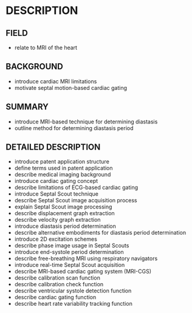 # DESCRIPTION

## FIELD

- relate to MRI of the heart

## BACKGROUND

- introduce cardiac MRI limitations
- motivate septal motion-based cardiac gating

## SUMMARY

- introduce MRI-based technique for determining diastasis
- outline method for determining diastasis period

## DETAILED DESCRIPTION

- introduce patent application structure
- define terms used in patent application
- describe medical imaging background
- introduce cardiac gating concept
- describe limitations of ECG-based cardiac gating
- introduce Septal Scout technique
- describe Septal Scout image acquisition process
- explain Septal Scout image processing
- describe displacement graph extraction
- describe velocity graph extraction
- introduce diastasis period determination
- describe alternative embodiments for diastasis period determination
- introduce 2D excitation schemes
- describe phase image usage in Septal Scouts
- introduce end-systole period determination
- describe free-breathing MRI using respiratory navigators
- introduce real-time Septal Scout acquisition
- describe MRI-based cardiac gating system (MRI-CGS)
- describe calibration scan function
- describe calibration check function
- describe ventricular systole detection function
- describe cardiac gating function
- describe heart rate variability tracking function

